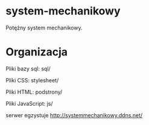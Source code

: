 # system-mechanikowy

Potężny system mechanikowy.

# Organizacja

Pliki bazy sql: sql/

Pliki CSS: stylesheet/

Pliki HTML: podstrony/

Pliki JavaScript: js/

serwer egzystuje http://systemmechanikowy.ddns.net/
